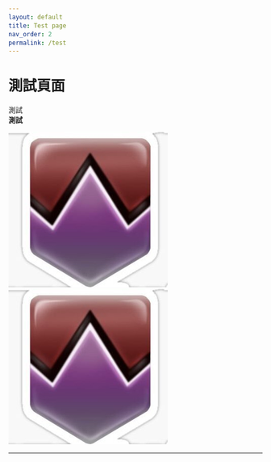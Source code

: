 ```yaml
---
layout: default
title: Test page
nav_order: 2
permalink: /test
---
```


# 測試頁面

測試  
**測試**

<img src= https://github.com/BK13579/ffxivguide/blob/main/Images/DamageDown.jpg>
<img src= https://github.com/BK13579/ffxivguide/blob/main/Images/DamageDown.jpg?raw=true >

---
